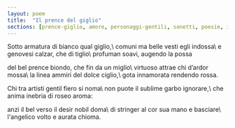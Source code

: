 ```yaml
---
layout: poem
title:  "Il prence del giglio"
sections: [prence-giglio, amore, personaggi-gentili, sonetti, poesie, italiano]
---
```


Sotto armatura di bianco qual giglio,\\
comuni ma belle vesti egli indossa\\
e genovesi calzar, che di tiglio\\
profuman soavi, augendo la possa

del bel prence biondo, che fin da un miglio\\
virtuoso attrae chi d’ardor mossa\\
la linea ammiri del dolce ciglio,\\
gota innamorata rendendo rossa.

Chi tra artisti gentil fiero si noma\\
non puote il sublime garbo ignorare,\\
che anima inebria di roseo aroma:

anzi il bel verso il desir nobil doma\\
di stringer al cor sua mano e basciare\\
l'angelico volto e aurata chioma.
